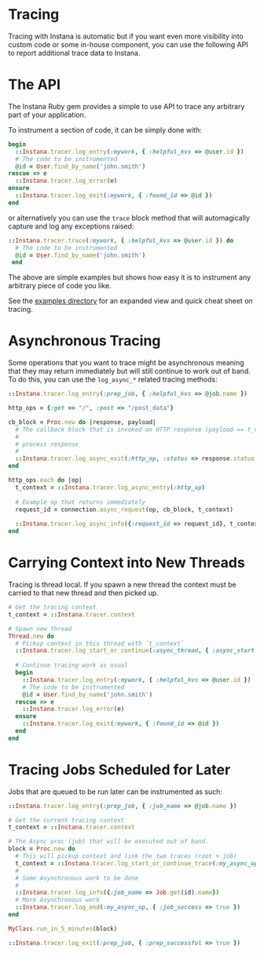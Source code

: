 # Tracing

Tracing with Instana is automatic but if you want even more visibility into custom code or some in-house
component, you can use the following API to report additional trace data to Instana.

# The API

The Instana Ruby gem provides a simple to use API to trace any arbitrary part of your application.

To instrument a section of code, it can be simply done with:

```Ruby
begin
  ::Instana.tracer.log_entry(:mywork, { :helpful_kvs => @user.id })
  # The code to be instrumented
  @id = User.find_by_name('john.smith')
rescue => e
  ::Instana.tracer.log_error(e)
ensure
  ::Instana.tracer.log_exit(:mywork, { :found_id => @id })
end
```

or alternatively you can use the `trace` block method that will automagically capture and
log any exceptions raised:

```Ruby
::Instana.tracer.trace(:mywork, { :helpful_kvs => @user.id }) do
  # The code to be instrumented
  @id = User.find_by_name('john.smith')
 end
```

The above are simple examples but shows how easy it is to instrument any arbitrary piece of code you like.

See the [examples directory](https://github.com/instana/ruby-sensor/blob/master/examples/tracing.rb) for
an expanded view and quick cheat sheet on tracing.

# Asynchronous Tracing

Some operations that you want to trace might be asynchronous meaning that they may return immediately
but will still continue to work out of band.  To do this, you can use  the `log_async_*` related 
tracing methods:

```Ruby
::Instana.tracer.log_entry(:prep_job, { :helpful_kvs => @job.name })

http_ops = {:get => "/", :post => "/post_data"}

cb_block = Proc.new do |response, payload|
  # The callback block that is invoked on HTTP response (payload == t_context)
  #
  # process response
  #
  ::Instana.tracer.log_async_exit(:http_op, :status => response.status, payload)
end

http_ops.each do |op|
  t_context = ::Instana.tracer.log_async_entry(:http_op)
  
  # Example op that returns immediately
  request_id = connection.async_request(op, cb_block, t_context)
  
  ::Instana.tracer.log_async_info({:request_id => request_id}, t_context)
end  
```

# Carrying Context into New Threads

Tracing is thread local.  If you spawn a new thread the context must be carried to that new thread and then picked up.

```Ruby
# Get the tracing context
t_context = ::Instana.tracer.context

# Spawn new thread
Thread.new do
  # Pickup context in this thread with `t_context`
  ::Instana.tracer.log_start_or_continue(:async_thread, { :async_start => 1 }, t_context)
  
  # Continue tracing work as usual
  begin
    ::Instana.tracer.log_entry(:mywork, { :helpful_kvs => @user.id })
    # The code to be instrumented
    @id = User.find_by_name('john.smith')
  rescue => e
    ::Instana.tracer.log_error(e)
  ensure
    ::Instana.tracer.log_exit(:mywork, { :found_id => @id })
  end
end
```
# Tracing Jobs Scheduled for Later

Jobs that are queued to be run later can be instrumented as such:

```Ruby
::Instana.tracer.log_entry(:prep_job, { :job_name => @job.name })

# Get the current tracing context
t_context = ::Instana.tracer.context

# The Async proc (job) that will be executed out of band.
block = Proc.new do 
  # This will pickup context and link the two traces (root + job)
  t_context = ::Instana.tracer.log_start_or_continue_trace(:my_async_op, { :helpful_kvs => true }, t_context)
  #
  # Some Asynchronous work to be done
  #
  ::Instana.tracer.log_info({:job_name => Job.get(id).name})
  # More Asynchronous work
  ::Instana.tracer.log_end(:my_async_op, { :job_success => true })
end

MyClass.run_in_5_minutes(block)

::Instana.tracer.log_exit(:prep_job, { :prep_successful => true })
```
